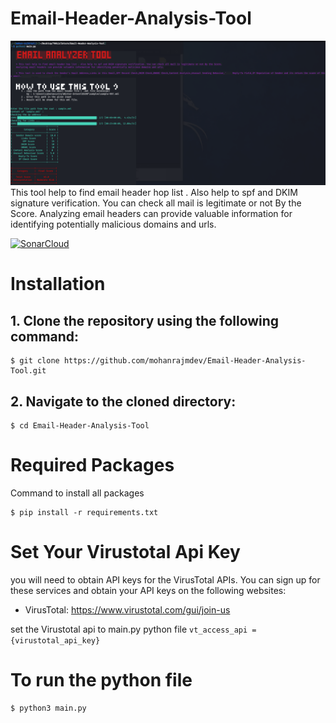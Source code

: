 # Email-Header-Analysis-Tool
![Tool image](email-tool.png)
This tool help to find email header hop list . Also help to spf and DKIM signature verification. You can check all mail is legitimate or not By the Score. Analyzing email headers can provide valuable information for identifying potentially malicious domains and urls.

[![SonarCloud](https://sonarcloud.io/images/project_badges/sonarcloud-white.svg)](https://sonarcloud.io/summary/new_code?id=mohanrajmdev_Email-Header-Analysis-Tool)

# Installation

## 1. Clone the repository using the following command: 

    $ git clone https://github.com/mohanrajmdev/Email-Header-Analysis-Tool.git

## 2. Navigate to the cloned directory:

    $ cd Email-Header-Analysis-Tool

# Required Packages
Command to install all packages 

    $ pip install -r requirements.txt

# Set Your Virustotal Api Key 
you will need to obtain API keys for the VirusTotal APIs. You can sign up for these services and obtain your API keys on the following websites:

* VirusTotal: https://www.virustotal.com/gui/join-us

set the Virustotal api to main.py python file
` vt_access_api = {virustotal_api_key} `

# To run the python file

    $ python3 main.py
